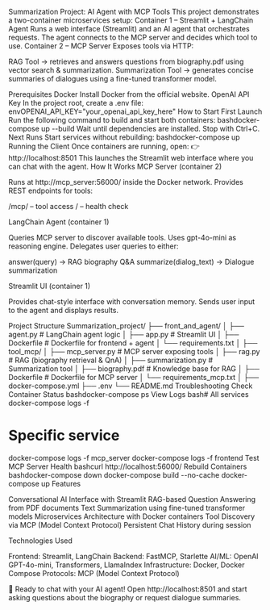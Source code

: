 Summarization Project: AI Agent with MCP Tools
This project demonstrates a two-container microservices setup:
Container 1 – Streamlit + LangChain Agent
Runs a web interface (Streamlit) and an AI agent that orchestrates requests. The agent connects to the MCP server and decides which tool to use.
Container 2 – MCP Server
Exposes tools via HTTP:

RAG Tool → retrieves and answers questions from biography.pdf using vector search & summarization.
Summarization Tool → generates concise summaries of dialogues using a fine-tuned transformer model.

Prerequisites
Docker
Install Docker from the official website.
OpenAI API Key
In the project root, create a .env file:
envOPENAI_API_KEY="your_openai_api_key_here"
How to Start
First Launch
Run the following command to build and start both containers:
bashdocker-compose up --build
Wait until dependencies are installed. Stop with Ctrl+C.
Next Runs
Start services without rebuilding:
bashdocker-compose up
Running the Client
Once containers are running, open:
👉 http://localhost:8501
This launches the Streamlit web interface where you can chat with the agent.
How It Works
MCP Server (container 2)

Runs at http://mcp_server:56000/ inside the Docker network.
Provides REST endpoints for tools:

/mcp/ – tool access
/ – health check



LangChain Agent (container 1)

Queries MCP server to discover available tools.
Uses gpt-4o-mini as reasoning engine.
Delegates user queries to either:

answer(query) → RAG biography Q&A
summarize(dialog_text) → Dialogue summarization



Streamlit UI (container 1)

Provides chat-style interface with conversation memory.
Sends user input to the agent and displays results.

Project Structure
Summarization_project/
├── front_and_agent/
│   ├── agent.py              # LangChain agent logic
│   ├── app.py               # Streamlit UI
│   ├── Dockerfile           # Dockerfile for frontend + agent
│   └── requirements.txt
│
├── tool_mcp/
│   ├── mcp_server.py        # MCP server exposing tools
│   ├── rag.py              # RAG (biography retrieval & QnA)
│   ├── summarization.py     # Summarization tool
│   ├── biography.pdf        # Knowledge base for RAG
│   ├── Dockerfile          # Dockerfile for MCP server
│   └── requirements_mcp.txt
│
├── docker-compose.yml
├── .env
└── README.md
Troubleshooting
Check Container Status
bashdocker-compose ps
View Logs
bash# All services
docker-compose logs -f

# Specific service
docker-compose logs -f mcp_server
docker-compose logs -f frontend
Test MCP Server Health
bashcurl http://localhost:56000/
Rebuild Containers
bashdocker-compose down
docker-compose build --no-cache
docker-compose up
Features

Conversational AI Interface with Streamlit
RAG-based Question Answering from PDF documents
Text Summarization using fine-tuned transformer models
Microservices Architecture with Docker containers
Tool Discovery via MCP (Model Context Protocol)
Persistent Chat History during session

Technologies Used

Frontend: Streamlit, LangChain
Backend: FastMCP, Starlette
AI/ML: OpenAI GPT-4o-mini, Transformers, LlamaIndex
Infrastructure: Docker, Docker Compose
Protocols: MCP (Model Context Protocol)


🚀 Ready to chat with your AI agent! Open http://localhost:8501 and start asking questions about the biography or request dialogue summaries.